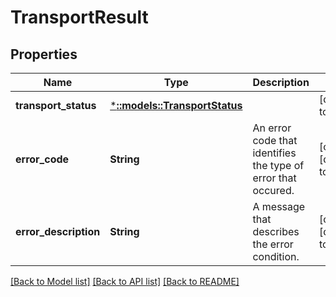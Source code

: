 # TransportResult

## Properties
Name | Type | Description | Notes
------------ | ------------- | ------------- | -------------
**transport_status** | [***::models::TransportStatus**](TransportStatus.md) |  | [default to null]
**error_code** | **String** | An error code that identifies the type of error that occured. | [optional] [default to null]
**error_description** | **String** | A message that describes the error condition. | [optional] [default to null]

[[Back to Model list]](../README.md#documentation-for-models) [[Back to API list]](../README.md#documentation-for-api-endpoints) [[Back to README]](../README.md)


